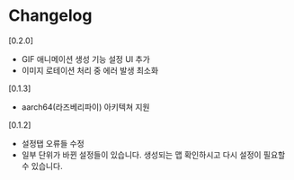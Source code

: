 # Changelog

[0.2.0]
- GIF 애니메이션 생성 기능 설정 UI 추가
- 이미지 로테이션 처리 중 에러 발생 최소화

[0.1.3]
- aarch64(라즈베리파이) 아키텍쳐 지원

[0.1.2]
- 설정탭 오류들 수정
- 일부 단위가 바뀐 설정들이 있습니다. 생성되는 맵 확인하시고 다시 설정이 필요할 수 있습니다.